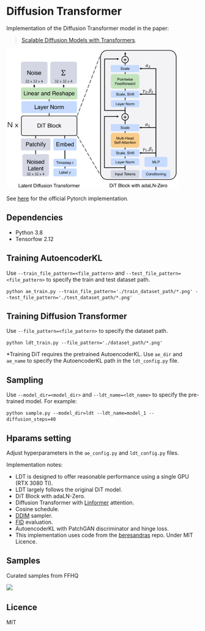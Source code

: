 # Diffusion Transformer
Implementation of the Diffusion Transformer model in the paper:

> [Scalable Diffusion Models with Transformers](https://arxiv.org/abs/2212.09748). 

<img src="./images/ldt.png" width="450px"></img>

See [here](https://github.com/facebookresearch/DiT) for the official Pytorch implementation.

## Dependencies
- Python 3.8
- Tensorfow 2.12

## Training AutoencoderKL
Use `--train_file_pattern=<file_pattern>` and `--test_file_pattern=<file_pattern>` to specify the train and test dataset path.
```
python ae_train.py --train_file_pattern='./train_dataset_path/*.png' --test_file_pattern='./test_dataset_path/*.png' 
```

## Training Diffusion Transformer
Use `--file_pattern=<file_pattern>` to specify the dataset path.
```
python ldt_train.py --file_pattern='./dataset_path/*.png'
```
*Training DiT requires the pretrained AutoencoderKL. Use `ae_dir` and `ae_name` to specify the AutoencoderKL path in the `ldt_config.py` file.

## Sampling
Use `--model_dir=<model_dir>` and `--ldt_name=<ldt_name>` to specify the pre-trained model. For example:
```
python sample.py --model_dir=ldt --ldt_name=model_1 --diffusion_steps=40
```

## Hparams setting
Adjust hyperparameters in the `ae_config.py` and `ldt_config.py` files.

Implementation notes:
- LDT is designed to offer reasonable performance using a single GPU (RTX 3080 TI).
- LDT largely follows the original DiT model.
- DiT Block with adaLN-Zero.
- Diffusion Transformer with [Linformer](https://arxiv.org/abs/2006.04768) attention.
- Cosine schedule.
- [DDIM](https://arxiv.org/abs/2010.02502) sampler.
- [FID](https://arxiv.org/abs/1706.08500) evaluation.
- AutoencoderKL with PatchGAN discriminator and hinge loss.
- This implementation uses code from the [beresandras](https://github.com/beresandras/clear-diffusion-keras/tree/master) repo. Under MIT Licence.


## Samples
Curated samples from FFHQ

<img src="./images/generate_200.gif" width="700px"></img>

## Licence
MIT
